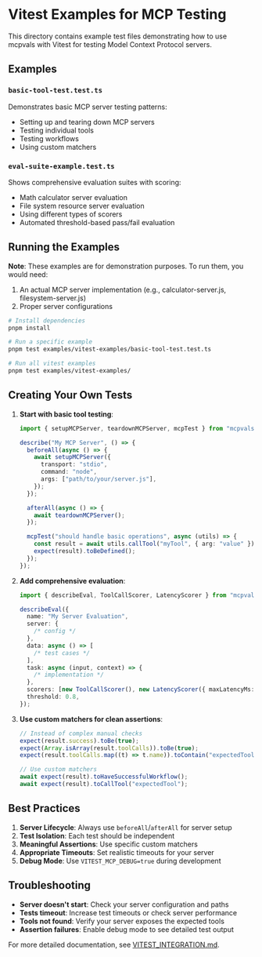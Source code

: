 # Vitest Examples for MCP Testing

This directory contains example test files demonstrating how to use mcpvals with Vitest for testing Model Context Protocol servers.

## Examples

### `basic-tool-test.test.ts`

Demonstrates basic MCP server testing patterns:

- Setting up and tearing down MCP servers
- Testing individual tools
- Testing workflows
- Using custom matchers

### `eval-suite-example.test.ts`

Shows comprehensive evaluation suites with scoring:

- Math calculator server evaluation
- File system resource server evaluation
- Using different types of scorers
- Automated threshold-based pass/fail evaluation

## Running the Examples

**Note**: These examples are for demonstration purposes. To run them, you would need:

1. An actual MCP server implementation (e.g., calculator-server.js, filesystem-server.js)
2. Proper server configurations

```bash
# Install dependencies
pnpm install

# Run a specific example
pnpm test examples/vitest-examples/basic-tool-test.test.ts

# Run all vitest examples
pnpm test examples/vitest-examples/
```

## Creating Your Own Tests

1. **Start with basic tool testing**:

   ```typescript
   import { setupMCPServer, teardownMCPServer, mcpTest } from "mcpvals/vitest";

   describe("My MCP Server", () => {
     beforeAll(async () => {
       await setupMCPServer({
         transport: "stdio",
         command: "node",
         args: ["path/to/your/server.js"],
       });
     });

     afterAll(async () => {
       await teardownMCPServer();
     });

     mcpTest("should handle basic operations", async (utils) => {
       const result = await utils.callTool("myTool", { arg: "value" });
       expect(result).toBeDefined();
     });
   });
   ```

2. **Add comprehensive evaluation**:

   ```typescript
   import { describeEval, ToolCallScorer, LatencyScorer } from "mcpvals/vitest";

   describeEval({
     name: "My Server Evaluation",
     server: {
       /* config */
     },
     data: async () => [
       /* test cases */
     ],
     task: async (input, context) => {
       /* implementation */
     },
     scorers: [new ToolCallScorer(), new LatencyScorer({ maxLatencyMs: 1000 })],
     threshold: 0.8,
   });
   ```

3. **Use custom matchers for clean assertions**:

   ```typescript
   // Instead of complex manual checks
   expect(result.success).toBe(true);
   expect(Array.isArray(result.toolCalls)).toBe(true);
   expect(result.toolCalls.map((t) => t.name)).toContain("expectedTool");

   // Use custom matchers
   await expect(result).toHaveSuccessfulWorkflow();
   await expect(result).toCallTool("expectedTool");
   ```

## Best Practices

1. **Server Lifecycle**: Always use `beforeAll`/`afterAll` for server setup
2. **Test Isolation**: Each test should be independent
3. **Meaningful Assertions**: Use specific custom matchers
4. **Appropriate Timeouts**: Set realistic timeouts for your server
5. **Debug Mode**: Use `VITEST_MCP_DEBUG=true` during development

## Troubleshooting

- **Server doesn't start**: Check your server configuration and paths
- **Tests timeout**: Increase test timeouts or check server performance
- **Tools not found**: Verify your server exposes the expected tools
- **Assertion failures**: Enable debug mode to see detailed test output

For more detailed documentation, see [VITEST_INTEGRATION.md](../../docs/VITEST_INTEGRATION.md).
